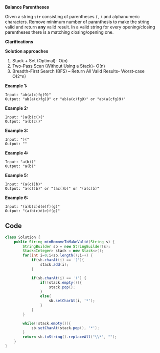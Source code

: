 **Balance Parentheses**

 Given a string `str` consisting of parentheses `(`, `)` and alphanumeric characters. Remove minimum number of paranthesis to make the string valid and return **any** valid result. In a valid string for every opening/closing parentheses there is a matching closing/opening one.

**Clarifications**
  

**Solution approaches**
 1. Stack + Set (Optimal)- O(n)
 2. Two-Pass Scan (Without Using a Stack)- O(n)
 3. Breadth-First Search (BFS) – Return All Valid Results- Worst-case O(2^n)


**Example 1:**

```
Input: "ab(a(c)fg)9)"
Output: "ab(a(c)fg)9" or "ab(a(c)fg9)" or "ab(a(cfg)9)"
```



**Example 2:**



```
Input: ")a(b)c()("
Output: "a(b)c()"
```



**Example 3:**



```
Input: ")("
Output: ""
```



**Example 4:**



```
Input: "a(b))"
Output: "a(b)"
```



**Example 5:**



```
Input: "(a(c()b)"
Output: "a(c()b)" or "(ac()b)" or "(a(c)b)"
```



**Example 6:**



```
Input: "(a)b(c)d(e)f)(g)"
Output: "(a)b(c)d(e)f(g)"
```



## Code

```java
class Solution {
    public String minRemoveToMakeValid(String s) {
        StringBuilder sb = new StringBuilder(s);
        Stack<Integer> stack = new Stack<>();
        for(int i=0;i<sb.length();i++) {
            if(sb.charAt(i) == '('){
                stack.add(i);
            }

            if(sb.charAt(i) == ')') {
                if(!stack.empty()){
                    stack.pop();
                }
                else{
                    sb.setCharAt(i, '*');
                }
            }
        }

        while(!stack.empty()){
            sb.setCharAt(stack.pop(), '*');
        }
        return sb.toString().replaceAll("\\*", "");
    }
}
```
